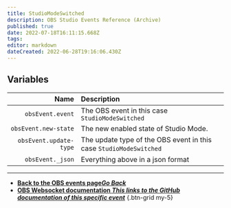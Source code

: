 ```yaml
---
title: StudioModeSwitched
description: OBS Studio Events Reference (Archive)
published: true
date: 2022-07-18T16:11:15.668Z
tags: 
editor: markdown
dateCreated: 2022-06-28T19:16:06.430Z
---
```


## Variables

Name | Description
----:|:------------
`obsEvent.event` | The OBS event in this case `StudioModeSwitched`
`obsEvent.new-state` | The new enabled state of Studio Mode.
`obsEvent.update-type` | The update type of the OBS event in this case `StudioModeSwitched`
`obsEvent._json` | Everything above in a json format

---

- [<i class="mdi mdi-chevron-left"></i>**Back to the OBS events page*Go Back***](/en/Broadcasters/OBS/Archive/Events)
- [<i class="mdi mdi-github"></i> **OBS Websocket documentation *This links to the GitHub documentation of this specific event***](https://github.com/obsproject/obs-websocket/blob/4.x-current/docs/generated/protocol.md#studiomodeswitched)
{.btn-grid my-5}
